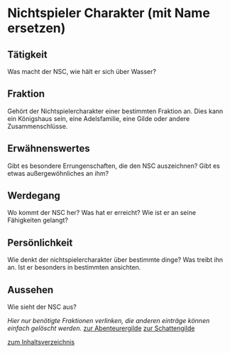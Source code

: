 # Nichtspieler Charakter (mit Name ersetzen)

## Tätigkeit
Was macht der NSC, wie hält er sich über Wasser?

## Fraktion
Gehört der Nichtspielercharakter einer bestimmten Fraktion an. Dies kann ein Königshaus sein, eine Adelsfamilie, eine Gilde oder andere Zusammenschlüsse.

## Erwähnenswertes
Gibt es besondere Errungenschaften, die den NSC auszeichnen?
Gibt es etwas außergewöhnliches an ihm?

## Werdegang
Wo kommt der NSC her?
Was hat er erreicht?
Wie ist er an seine Fähigkeiten gelangt?


## Persönlichkeit
Wie denkt der nichtspielercharakter über bestimmte dinge? Was treibt ihn an. Ist er besonders in bestimmten ansichten.

## Aussehen
Wie sieht der NSC aus?


*Hier nur benötigte Fraktionen verlinken, die anderen einträge können einfach gelöscht werden.*
[zur Abenteurergilde](../../Organisations/Guilds/Abenteurergilde.md)
[zur Schattengilde](../../Organisations/Guilds/Diebesgilde.md)

[zum Inhaltsverzeichnis](../../Contents.md)
